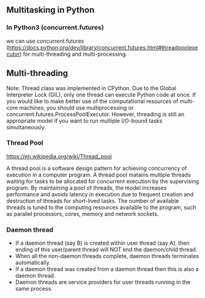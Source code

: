 ## Multitasking in Python


### In Python3 (concurrent.futures)

we can use concurrent.futures (https://docs.python.org/dev/library/concurrent.futures.html#threadpoolexecutor) for multi-threading and multi-processing.


## Multi-threading

Note: Thread class was implemented in CPython. Due to the Global Interpreter Lock (GIL), only one thread can execute Python code at once. If you would like to make better use of the computational resources of multi-core machines, you should use multiprocessing or concurrent.futures.ProcessPoolExecutor. However, threading is still an appropriate model if you want to run multiple I/O-bound tasks simultaneously.

### Thread Pool

https://en.wikipedia.org/wiki/Thread_pool

A thread pool is a software design pattern for achieving concurrency of execution in a computer program. A thread pool matains multiple threads waiting for tasks to be allocated for concurrent execution by the supervising program. By maintaining a pool of threads, the model increases performance and avoids latency in execution due to frequent creation and destruction of threads for short-lived tasks. The number of available threads is tuned to the computing resources available to the program, such as parallel processors, cores, memory and network sockets.


### Daemon thread

- If a daemon thread (say B) is created within user thread (say A), then ending of this user/parent thread will NOT end the daemon/child thread.
- When all the non-daemon threads complete, daemon threads terminates automatically.
- If a daemon thread was created from a daemon thread then this is also a daemon thread. 
- Daemon threads are service providers for user threads running in the same process.
